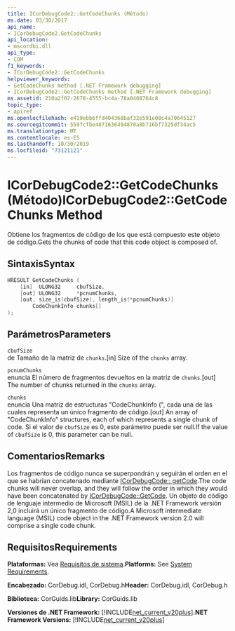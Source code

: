 ```yaml
---
title: ICorDebugCode2::GetCodeChunks (Método)
ms.date: 03/30/2017
api_name:
- ICorDebugCode2.GetCodeChunks
api_location:
- mscordbi.dll
api_type:
- COM
f1_keywords:
- ICorDebugCode2::GetCodeChunks
helpviewer_keywords:
- GetCodeChunks method [.NET Framework debugging]
- ICorDebugCode2::GetCodeChunks method [.NET Framework debugging]
ms.assetid: 210a2f02-2678-4555-bc4a-78a0408764c8
topic_type:
- apiref
ms.openlocfilehash: e419ebb6ffd404368baf32e591e08c4a70645127
ms.sourcegitcommit: 559fcfbe4871636494870a8b716bf7325df34ac5
ms.translationtype: MT
ms.contentlocale: es-ES
ms.lasthandoff: 10/30/2019
ms.locfileid: "73121121"
---
```

# <a name="icordebugcode2getcodechunks-method"></a><span data-ttu-id="835f2-102">ICorDebugCode2::GetCodeChunks (Método)</span><span class="sxs-lookup"><span data-stu-id="835f2-102">ICorDebugCode2::GetCodeChunks Method</span></span>

<span data-ttu-id="835f2-103">Obtiene los fragmentos de código de los que está compuesto este objeto de código.</span><span class="sxs-lookup"><span data-stu-id="835f2-103">Gets the chunks of code that this code object is composed of.</span></span>

## <a name="syntax"></a><span data-ttu-id="835f2-104">Sintaxis</span><span class="sxs-lookup"><span data-stu-id="835f2-104">Syntax</span></span>

```cpp
HRESULT GetCodeChunks (
    [in]  ULONG32     cbufSize,
    [out] ULONG32     *pcnumChunks,
    [out, size_is(cbufSize), length_is(*pcnumChunks)]
        CodeChunkInfo chunks[]
);
```

## <a name="parameters"></a><span data-ttu-id="835f2-105">Parámetros</span><span class="sxs-lookup"><span data-stu-id="835f2-105">Parameters</span></span>

`cbufSize`  
<span data-ttu-id="835f2-106">de Tamaño de la matriz de `chunks`.</span><span class="sxs-lookup"><span data-stu-id="835f2-106">[in] Size of the `chunks` array.</span></span>

`pcnumChunks`  
<span data-ttu-id="835f2-107">enuncia El número de fragmentos devueltos en la matriz de `chunks`.</span><span class="sxs-lookup"><span data-stu-id="835f2-107">[out] The number of chunks returned in the `chunks` array.</span></span>

`chunks`  
<span data-ttu-id="835f2-108">enuncia Una matriz de estructuras "CodeChunkInfo (", cada una de las cuales representa un único fragmento de código.</span><span class="sxs-lookup"><span data-stu-id="835f2-108">[out] An array of "CodeChunkInfo" structures, each of which represents a single chunk of code.</span></span> <span data-ttu-id="835f2-109">Si el valor de `cbufSize` es 0, este parámetro puede ser null.</span><span class="sxs-lookup"><span data-stu-id="835f2-109">If the value of `cbufSize` is 0, this parameter can be null.</span></span>

## <a name="remarks"></a><span data-ttu-id="835f2-110">Comentarios</span><span class="sxs-lookup"><span data-stu-id="835f2-110">Remarks</span></span>

<span data-ttu-id="835f2-111">Los fragmentos de código nunca se superpondrán y seguirán el orden en el que se habrían concatenado mediante [ICorDebugCode:: getCode](icordebugcode-getcode-method.md).</span><span class="sxs-lookup"><span data-stu-id="835f2-111">The code chunks will never overlap, and they will follow the order in which they would have been concatenated by [ICorDebugCode::GetCode](icordebugcode-getcode-method.md).</span></span> <span data-ttu-id="835f2-112">Un objeto de código de lenguaje intermedio de Microsoft (MSIL) de la .NET Framework versión 2,0 incluirá un único fragmento de código.</span><span class="sxs-lookup"><span data-stu-id="835f2-112">A Microsoft intermediate language (MSIL) code object in the .NET Framework version 2.0 will comprise a single code chunk.</span></span>

## <a name="requirements"></a><span data-ttu-id="835f2-113">Requisitos</span><span class="sxs-lookup"><span data-stu-id="835f2-113">Requirements</span></span>

<span data-ttu-id="835f2-114">**Plataformas:** Vea [Requisitos de sistema](../../get-started/system-requirements.md).</span><span class="sxs-lookup"><span data-stu-id="835f2-114">**Platforms:** See [System Requirements](../../get-started/system-requirements.md).</span></span>

<span data-ttu-id="835f2-115">**Encabezado:** CorDebug.idl, CorDebug.h</span><span class="sxs-lookup"><span data-stu-id="835f2-115">**Header:** CorDebug.idl, CorDebug.h</span></span>

<span data-ttu-id="835f2-116">**Biblioteca:** CorGuids.lib</span><span class="sxs-lookup"><span data-stu-id="835f2-116">**Library:** CorGuids.lib</span></span>

<span data-ttu-id="835f2-117">**Versiones de .NET Framework:** [!INCLUDE[net_current_v20plus](../../../../includes/net-current-v20plus-md.md)]</span><span class="sxs-lookup"><span data-stu-id="835f2-117">**.NET Framework Versions:** [!INCLUDE[net_current_v20plus](../../../../includes/net-current-v20plus-md.md)]</span></span>
